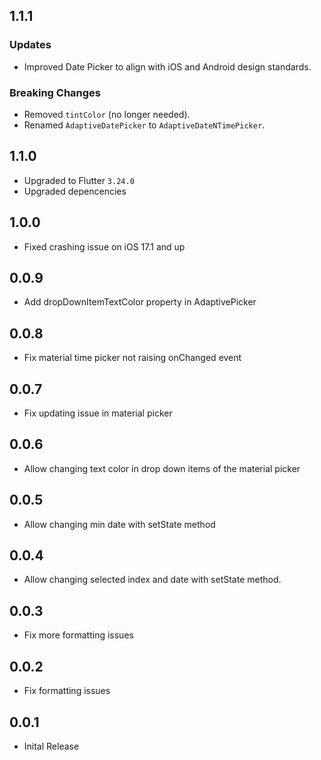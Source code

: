 ## 1.1.1

### Updates

- Improved Date Picker to align with iOS and Android design standards.

### Breaking Changes

- Removed `tintColor` (no longer needed).
- Renamed `AdaptiveDatePicker` to `AdaptiveDateNTimePicker`.

## 1.1.0

- Upgraded to Flutter `3.24.0`
- Upgraded depencencies

## 1.0.0

- Fixed crashing issue on iOS 17.1 and up

## 0.0.9

- Add dropDownItemTextColor property in AdaptivePicker

## 0.0.8

- Fix material time picker not raising onChanged event

## 0.0.7

- Fix updating issue in material picker

## 0.0.6

- Allow changing text color in drop down items of the material picker

## 0.0.5

- Allow changing min date with setState method

## 0.0.4

- Allow changing selected index and date with setState method.

## 0.0.3

- Fix more formatting issues

## 0.0.2

- Fix formatting issues

## 0.0.1

- Inital Release
